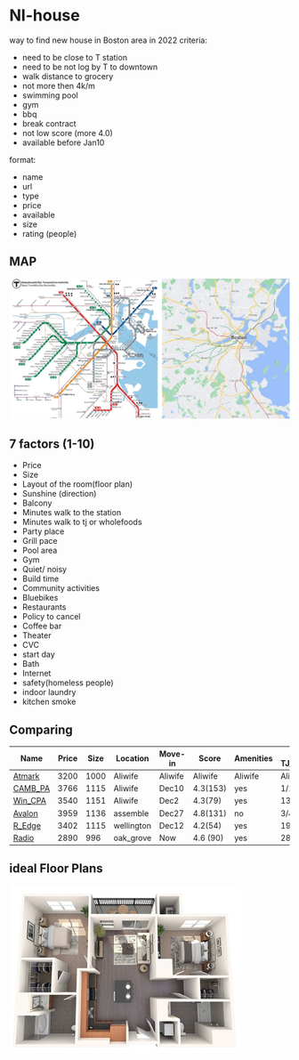 # NI-house
way to find new house in Boston area in 2022
criteria:
- need to be close to T station
- need to be not log by T to downtown
- walk distance to grocery
- not more then 4k/m
- swimming pool
- gym
- bbq
- break contract
- not low score (more 4.0)
- available before Jan10

format:

- name
- url
- type
- price
- available
- size
- rating (people)

## MAP

![sub_map_bos](https://github.com/smnikitin/NI-house/blob/main/map/sub_map_bos.JPG)



## 7 factors (1-10)

- Price 
- Size
- Layout of the room(floor plan)
- Sunshine (direction)
- Balcony
- Minutes walk to the station
- Minutes walk to tj or wholefoods
- Party place 
- Grill pace
- Pool area 
- Gym 
- Quiet/ noisy 
- Build time 
- Community activities 
- Bluebikes
- Restaurants 
- Policy to cancel 
- Coffee bar
- Theater 
- CVC
- start day
- Bath
- Internet
- safety(homeless people)
- indoor laundry
- kitchen smoke 


## Comparing


| Name | Price | Size | Location | Move-in | Score | Amenities | To TJ/CVC/T | Notes |
| --- | --- | --- | --- | --- | --- | --- | --- | --- | 
| [Atmark](https://www.liveatmark.com/floorplans) | 3200  | 1000 | Aliwife | Aliwife | Aliwife | Aliwife | Aliwife | Aliwife | 
| [CAMB_PA](https://www.livecambridgepark.com/floorplans) | 3766  | 1115  | Aliwife | Dec10 | 4.3(153) | yes | 1/10/10  | one/sauna | 
| [Win_CPA](https://www.windsoratcambridgepark.com/floorplans) | 3540  | 1151 | Aliwife | Dec2 | 4.3(79)| yes | 13/13/4 | cancel | 
| [Avalon](https://new.avaloncommunities.com/massachusetts/somerville-apartments/avalon-at-assembly-row/?utm_source=gmb&utm_medium=organic&utm_campaign=gmblist#community-unit-listings) | 3959  | 1136  | assemble | Dec27 | 4.8(131) | no | 3/4/5 | area | 
| [R_Edge](https://www.rentatriversedge.com/floor-plans) | 3402  | 1115  | wellington | Dec12 | 4.2(54)| yes | 19/19/14 | far | 
| [Radio](https://www.windsorradiofactory.com/floorplans) | 2890   | 996  | oak_grove | Now | 4.6 (90)| yes | 28/28/8 | party | 

## ideal Floor Plans

![ideal_floorpan](https://github.com/smnikitin/NI-house/blob/main/floor/ideal_floorpan.JPG)